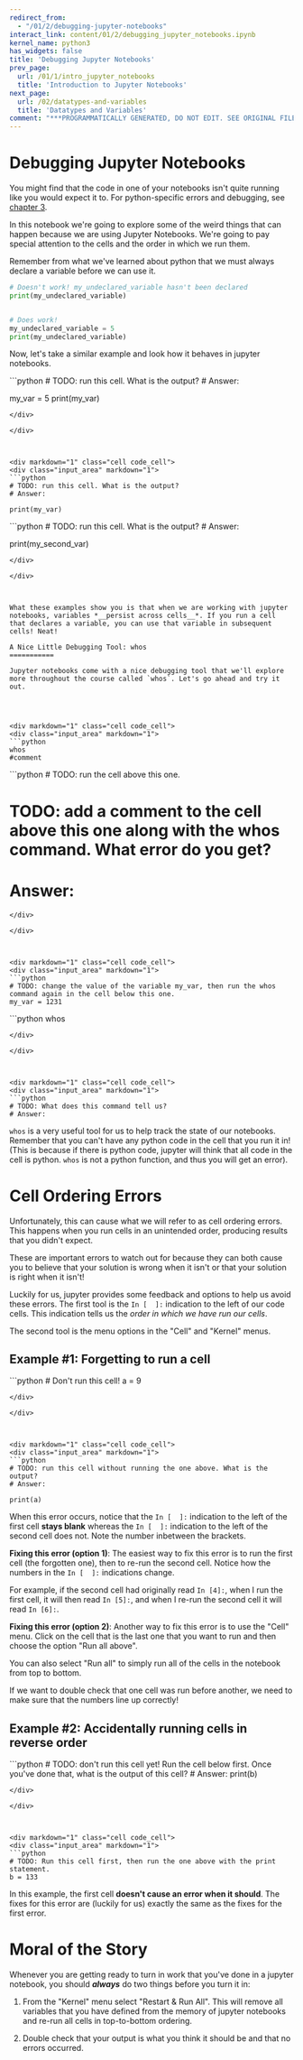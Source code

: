 ```yaml
---
redirect_from:
  - "/01/2/debugging-jupyter-notebooks"
interact_link: content/01/2/debugging_jupyter_notebooks.ipynb
kernel_name: python3
has_widgets: false
title: 'Debugging Jupyter Notebooks'
prev_page:
  url: /01/1/intro_jupyter_notebooks
  title: 'Introduction to Jupyter Notebooks'
next_page:
  url: /02/datatypes-and-variables
  title: 'Datatypes and Variables'
comment: "***PROGRAMMATICALLY GENERATED, DO NOT EDIT. SEE ORIGINAL FILES IN /content***"
---
```



Debugging Jupyter Notebooks
=============

You might find that the code in one of your notebooks isn't quite running like you would expect it to. For python-specific errors and  debugging, see [chapter 3](../03_debugging).

In this notebook we're going to explore some of the weird things that can happen because we are using Jupyter Notebooks. We're going to pay special attention to the cells and the order in which we run them.

Remember from what we've learned about python that we must always declare a variable before we can use it.

```python
# Doesn't work! my_undeclared_variable hasn't been declared
print(my_undeclared_variable)  


# Does work!
my_undeclared_variable = 5
print(my_undeclared_variable)  
```

Now, let's take a similar example and look how it behaves in jupyter notebooks.



<div markdown="1" class="cell code_cell">
<div class="input_area" markdown="1">
```python
# TODO: run this cell. What is the output?
# Answer: 

my_var = 5
print(my_var)

```
</div>

</div>



<div markdown="1" class="cell code_cell">
<div class="input_area" markdown="1">
```python
# TODO: run this cell. What is the output?
# Answer: 

print(my_var)

```
</div>

</div>



<div markdown="1" class="cell code_cell">
<div class="input_area" markdown="1">
```python
# TODO: run this cell. What is the output?
# Answer: 

print(my_second_var)

```
</div>

</div>



What these examples show you is that when we are working with jupyter notebooks, variables *__persist across cells__*. If you run a cell that declares a variable, you can use that variable in subsequent cells! Neat!

A Nice Little Debugging Tool: whos
===========

Jupyter notebooks come with a nice debugging tool that we'll explore more throughout the course called `whos`. Let's go ahead and try it out.




<div markdown="1" class="cell code_cell">
<div class="input_area" markdown="1">
```python
whos
#comment

```
</div>

</div>



<div markdown="1" class="cell code_cell">
<div class="input_area" markdown="1">
```python
# TODO: run the cell above this one.

# TODO: add a comment to the cell above this one along with the whos command. What error do you get?
# Answer:

```
</div>

</div>



<div markdown="1" class="cell code_cell">
<div class="input_area" markdown="1">
```python
# TODO: change the value of the variable my_var, then run the whos command again in the cell below this one.
my_var = 1231

```
</div>

</div>



<div markdown="1" class="cell code_cell">
<div class="input_area" markdown="1">
```python
whos

```
</div>

</div>



<div markdown="1" class="cell code_cell">
<div class="input_area" markdown="1">
```python
# TODO: What does this command tell us?
# Answer:

```
</div>

</div>



`whos` is a very useful tool for us to help track the state of our notebooks. Remember that you can't have any python code in the cell that you run it in! (This is because if there is python code, jupyter will think that all code in the cell is python. `whos` is not a python function, and thus you will get an error).



Cell Ordering Errors
==========

Unfortunately, this can cause what we will refer to as cell ordering errors. This happens when you run cells in an unintended order, producing results that you didn't expect.

These are important errors to watch out for because they can both cause you to believe that your solution is wrong when it isn't or that your solution is right when it isn't!

Luckily for us, jupyter provides some feedback and options to help us avoid these errors. The first tool is the `In [  ]:` indication to the left of our code cells. This indication tells us the _order in which we have run our cells_.

The second tool is the menu options in the "Cell" and "Kernel" menus.

Example #1: Forgetting to run a cell
------



<div markdown="1" class="cell code_cell">
<div class="input_area" markdown="1">
```python
# Don't run this cell!
a = 9

```
</div>

</div>



<div markdown="1" class="cell code_cell">
<div class="input_area" markdown="1">
```python
# TODO: run this cell without running the one above. What is the output?
# Answer: 

print(a)

```
</div>

</div>



When this error occurs, notice that the `In [  ]:` indication to the left of the first cell __stays blank__ whereas the `In [  ]:` indication to the left of the second cell does not. Note the number inbetween the brackets.


__Fixing this error (option 1)__:
The easiest way to fix this error is to run the first cell (the forgotten one), then to re-run the second cell. Notice how the numbers in the `In [  ]:` indications change.

For example, if the second cell had originally read `In [4]:`, when I run the first cell, it will then read `In [5]:`, and when I re-run the second cell it will read `In [6]:`.

__Fixing this error (option 2)__:
Another way to fix this error is to use the "Cell" menu. Click on the cell that is the last one that you want to run and then choose the option "Run all above". 

You can also select "Run all" to simply run all of the cells in the notebook from top to bottom. 

If we want to double check that one cell was run before another, we need to make sure that the numbers line up correctly!



Example #2: Accidentally running cells in reverse order
------------------



<div markdown="1" class="cell code_cell">
<div class="input_area" markdown="1">
```python
# TODO: don't run this cell yet! Run the cell below first. Once you've done that, what is the output of this cell?
# Answer: 
print(b)

```
</div>

</div>



<div markdown="1" class="cell code_cell">
<div class="input_area" markdown="1">
```python
# TODO: Run this cell first, then run the one above with the print statement. 
b = 133

```
</div>

</div>



In this example, the first cell __doesn't cause an error when it should__. The fixes for this error are (luckily for us) exactly the same as the fixes for the first error.

Moral of the Story
===========

Whenever you are getting ready to turn in work that you've done in a jupyter notebook, you should *__always__* do two things before you turn it in: 

1. From the "Kernel" menu select "Restart & Run All". This will remove all variables that you have defined from the memory of jupyter notebooks and re-run all cells in top-to-bottom ordering.

2. Double check that your output is what you think it should be and that no errors occurred.

